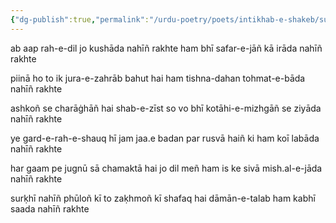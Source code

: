 ```yaml
---
{"dg-publish":true,"permalink":"/urdu-poetry/poets/intikhab-e-shakeb/sur-hi-nahin-phulon-ki-to-za-hmon-ki-shafaq-hai/"}
---
```




ab aap rah-e-dil jo kushāda nahīñ rakhte
ham bhī safar-e-jāñ kā irāda nahīñ rakhte

piinā ho to ik jura-e-zahrāb bahut hai
ham tishna-dahan tohmat-e-bāda nahīñ rakhte

ashkoñ se charāġhāñ hai shab-e-zīst so vo bhī
kotāhi-e-mizhgāñ se ziyāda nahīñ rakhte

ye gard-e-rah-e-shauq hī jam jaa.e badan par
rusvā haiñ ki ham koī labāda nahīñ rakhte

har gaam pe jugnū sā chamaktā hai jo dil meñ
ham is ke sivā mish.al-e-jāda nahīñ rakhte

surḳhī nahīñ phūloñ kī to zaḳhmoñ kī shafaq hai
dāmān-e-talab ham kabhī saada nahīñ rakhte
